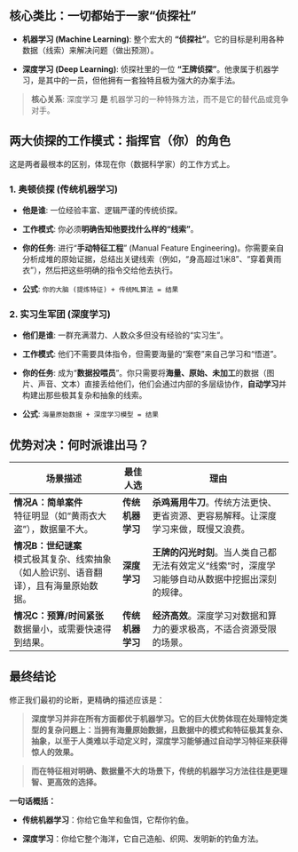 
## 核心类比：一切都始于一家“侦探社”

- **机器学习 (Machine Learning)**: 整个宏大的 **“侦探社”**。它的目标是利用各种数据（线索）来解决问题（做出预测）。
    
- **深度学习 (Deep Learning)**: 侦探社里的一位 **“王牌侦探”**。他隶属于机器学习，是其中的一员，但他拥有一套独特且极为强大的办案手法。
    

> **核心关系**: 深度学习 **是** 机器学习的一种特殊方法，而不是它的替代品或竞争对手。

## 两大侦探的工作模式：指挥官（你）的角色

这是两者最根本的区别，体现在你（数据科学家）的工作方式上。

### 1. 奥顿侦探 (传统机器学习)

- **他是谁**: 一位经验丰富、逻辑严谨的传统侦探。
    
- **工作模式**: 你必须**明确告知他要找什么样的“线索”**。
    
- **你的任务**: 进行“**手动特征工程**” (Manual Feature Engineering)。你需要亲自分析成堆的原始证据，总结出关键线索（例如，“身高超过1米8”、“穿着黄雨衣”），然后把这些明确的指令交给他去执行。
    
- **公式**: `你的大脑 (提炼特征) + 传统ML算法 = 结果`
    

### 2. 实习生军团 (深度学习)

- **他们是谁**: 一群充满潜力、人数众多但没有经验的“实习生”。
    
- **工作模式**: 他们不需要具体指令，但需要海量的“案卷”来自己学习和“悟道”。
    
- **你的任务**: 成为“**数据投喂员**”。你只需要将**海量、原始、未加工**的数据（图片、声音、文本）直接丢给他们，他们会通过内部的多层级协作，**自动学习**并构建出那些极其复杂和抽象的线索。
    
- **公式**: `海量原始数据 + 深度学习模型 = 结果`
    

## 优势对决：何时派谁出马？

|场景描述|最佳人选|理由|
|---|---|---|
|**情况A：简单案件**<br>特征明显（如“黄雨衣大盗”），数据量不大。|**传统机器学习**|**杀鸡焉用牛刀**。传统方法更快、更省资源、更容易解释。让深度学习来做，既慢又浪费。|
|**情况B：世纪谜案**<br>模式极其复杂、线索抽象（如人脸识别、语音翻译），且有海量原始数据。|**深度学习**|**王牌的闪光时刻**。当人类自己都无法有效定义“线索”时，深度学习能够自动从数据中挖掘出深刻的规律。|
|**情况C：预算/时间紧张**<br>数据量小，或需要快速得到结果。|**传统机器学习**|**经济高效**。深度学习对数据和算力的要求极高，不适合资源受限的场景。|

## 最终结论

修正我们最初的论断，更精确的描述应该是：

> **深度学习并非在所有方面都优于机器学习。它的巨大优势体现在处理特定类型的复杂问题上：当拥有海量原始数据，且数据中的模式和特征极其复杂、抽象，以至于人类难以手动定义时，深度学习能够通过自动学习特征来获得惊人的效果。**

> **而在特征相对明确、数据量不大的场景下，传统的机器学习方法往往是更理智、更高效的选择。**

**一句话概括：**

- **传统机器学习**：你给它鱼竿和鱼饵，它帮你钓鱼。
    
- **深度学习**：你给它整个海洋，它自己造船、织网、发明新的钓鱼方法。